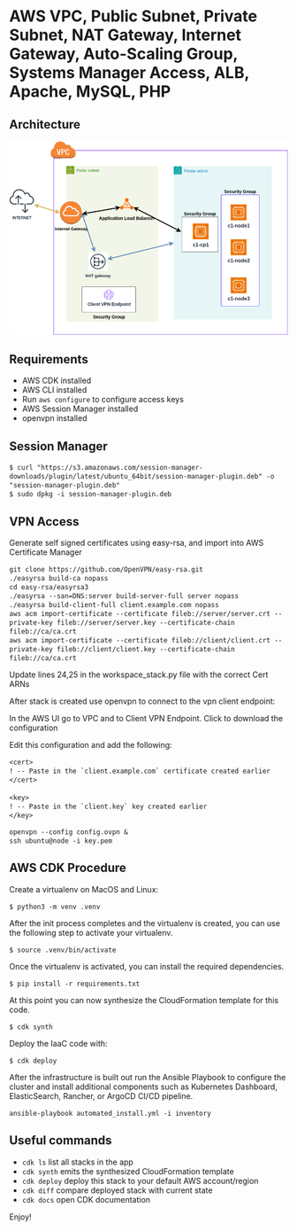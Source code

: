 # AWS VPC, Public Subnet, Private Subnet, NAT Gateway, Internet Gateway, Auto-Scaling Group, Systems Manager Access, ALB, Apache, MySQL, PHP

## Architecture

![](images/aws-vpc.drawio.png)

## Requirements

- AWS CDK installed
- AWS CLI installed
- Run `aws configure` to configure access keys
- AWS Session Manager installed
- openvpn installed

## Session Manager

```
$ curl "https://s3.amazonaws.com/session-manager-downloads/plugin/latest/ubuntu_64bit/session-manager-plugin.deb" -o "session-manager-plugin.deb"
$ sudo dpkg -i session-manager-plugin.deb
```

## VPN Access

Generate self signed certificates using easy-rsa, and import into AWS Certificate Manager

```
git clone https://github.com/OpenVPN/easy-rsa.git
./easyrsa build-ca nopass
cd easy-rsa/easyrsa3
./easyrsa --san=DNS:server build-server-full server nopass
./easyrsa build-client-full client.example.com nopass
aws acm import-certificate --certificate fileb://server/server.crt --private-key fileb://server/server.key --certificate-chain fileb://ca/ca.crt
aws acm import-certificate --certificate fileb://client/client.crt --private-key fileb://client/client.key --certificate-chain fileb://ca/ca.crt
```

Update lines 24,25 in the workspace_stack.py file with the correct Cert ARNs

After stack is created use openvpn to connect to the vpn client endpoint:

In the AWS UI go to VPC and to Client VPN Endpoint.  Click to download the configuration

Edit this configuration and add the following:

```
<cert>
! -- Paste in the `client.example.com` certificate created earlier
</cert>

<key>
! -- Paste in the `client.key` key created earlier
</key>
```

```
openvpn --config config.ovpn &
ssh ubuntu@node -i key.pem
```


## AWS CDK Procedure

Create a virtualenv on MacOS and Linux:

```
$ python3 -m venv .venv
```

After the init process completes and the virtualenv is created, you can use the following
step to activate your virtualenv.

```
$ source .venv/bin/activate
```

Once the virtualenv is activated, you can install the required dependencies.

```
$ pip install -r requirements.txt
```

At this point you can now synthesize the CloudFormation template for this code.

```
$ cdk synth
```

Deploy the IaaC code with:

```
$ cdk deploy
```

After the infrastructure is built out run the Ansible Playbook to configure the cluster and install additional components such as Kubernetes Dashboard, ElasticSearch, Rancher, or ArgoCD CI/CD pipeline.

```
ansible-playbook automated_install.yml -i inventory
```

## Useful commands

 * `cdk ls`          list all stacks in the app
 * `cdk synth`       emits the synthesized CloudFormation template
 * `cdk deploy`      deploy this stack to your default AWS account/region
 * `cdk diff`        compare deployed stack with current state
 * `cdk docs`        open CDK documentation

Enjoy!
